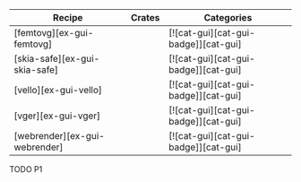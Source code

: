 | Recipe | Crates | Categories |
|--------|--------|------------|
| [femtovg][ex-gui-femtovg] |  | [![cat-gui][cat-gui-badge]][cat-gui] |
| [skia-safe][ex-gui-skia-safe] |  | [![cat-gui][cat-gui-badge]][cat-gui] |
| [vello][ex-gui-vello] |  | [![cat-gui][cat-gui-badge]][cat-gui] |
| [vger][ex-gui-vger] |  | [![cat-gui][cat-gui-badge]][cat-gui] |
| [webrender][ex-gui-webrender] |  | [![cat-gui][cat-gui-badge]][cat-gui] |

<div class="hidden">
TODO P1
</div>
